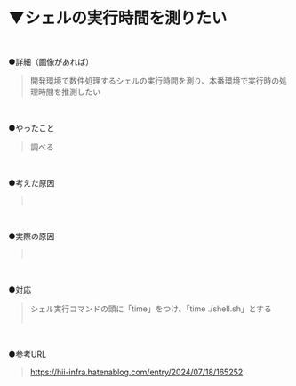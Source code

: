 # ▼シェルの実行時間を測りたい<br>
<br>

●詳細（画像があれば）<br>
>開発環境で数件処理するシェルの実行時間を測り、本番環境で実行時の処理時間を推測したい<br>
<br>

●やったこと<br>
>調べる<br>
<br>

●考えた原因<br>
><br>
<br>

●実際の原因<br>
><br>
<br>

●対応<br>
>シェル実行コマンドの頭に「time」をつけ、「time ./shell.sh」とする<br>
><br>
<br>

●参考URL<br>
>https://hii-infra.hatenablog.com/entry/2024/07/18/165252<br>
<br>
